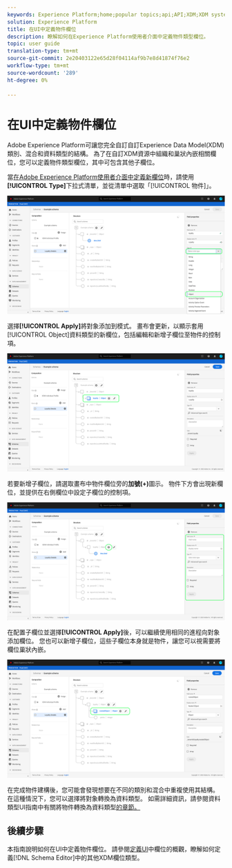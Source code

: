 ```yaml
---
keywords: Experience Platform;home;popular topics;api;API;XDM;XDM system;experience data model;data model;ui;workspace;object;field;
solution: Experience Platform
title: 在UI中定義物件欄位
description: 瞭解如何在Experience Platform使用者介面中定義物件類型欄位。
topic: user guide
translation-type: tm+mt
source-git-commit: 2e20403122e65d28f04114af9b7e8d41874f76e2
workflow-type: tm+mt
source-wordcount: '289'
ht-degree: 0%

---
```



# 在UI中定義物件欄位

Adobe Experience Platform可讓您完全自訂自訂Experience Data Model(XDM)類別、混合和資料類型的結構。 為了在自訂XDM資源中組織和巢狀內嵌相關欄位，您可以定義物件類型欄位，其中可包含其他子欄位。

當[在Adobe Experience Platform使用者介面中定義新欄位](./overview.md#define)時，請使用&#x200B;**[!UICONTROL Type]**&#x200B;下拉式清單，並從清單中選取「[!UICONTROL 物件]」。

![](../../images/ui/fields/special/object.png)

選擇&#x200B;**[!UICONTROL Apply]**&#x200B;將對象添加到模式。 畫布會更新，以顯示套用[!UICONTROL Object]資料類型的新欄位，包括編輯和新增子欄位至物件的控制項。

![](../../images/ui/fields/special/object-applied.png)

若要新增子欄位，請選取畫布中物件欄位旁的&#x200B;**加號(+)**&#x200B;圖示。 物件下方會出現新欄位，並提供在右側欄位中設定子欄位的控制項。

![](../../images/ui/fields/special/object-add-field.png)

在配置子欄位並選擇&#x200B;**[!UICONTROL Apply]**&#x200B;後，可以繼續使用相同的進程向對象添加欄位。 您也可以新增子欄位，這些子欄位本身就是物件，讓您可以視需要將欄位巢狀內嵌。

![](../../images/ui/fields/special/object-nested.png)

在完成物件建構後，您可能會發現想要在不同的類別和混合中重複使用其結構。 在這種情況下，您可以選擇將對象轉換為資料類型。 如需詳細資訊，請參閱資料類型UI指南中有關將物件轉換為資料類型[的章節。](../resources/data-types.md#convert)

## 後續步驟

本指南說明如何在UI中定義物件欄位。 請參閱[定義UI](./overview.md#special)中欄位的概觀，瞭解如何定義[!DNL Schema Editor]中的其他XDM欄位類型。
